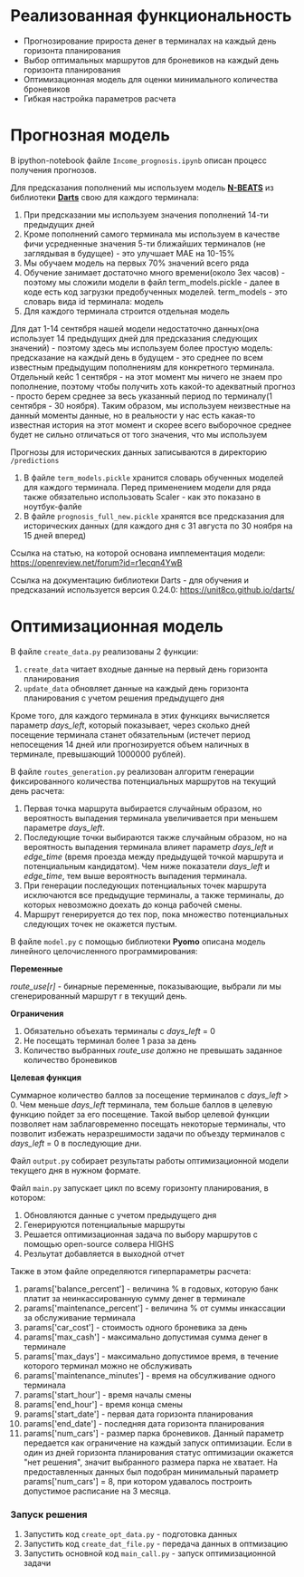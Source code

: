 
# Реализованная функциональность
<ul>
    <li> Прогнозирование прироста денег в терминалах на каждый день горизонта планирования</li>
    <li> Выбор оптимальных маршрутов для броневиков на каждый день горизонта планирования </li>
    <li> Оптимизационная модель для оценки минимального количества броневиков</li>
    <li> Гибкая настройка параметров расчета </li>
</ul> 

# Прогнозная модель

В ipython-notebook файле ``Income_prognosis.ipynb`` описан процесс получения прогнозов.

Для предсказания пополнений мы используем модель [**N-BEATS**](https://unit8co.github.io/darts/generated_api/darts.models.forecasting.nbeats.html?highlight=nbeats#darts.models.forecasting.nbeats.NBEATSModel) из библиотеки [**Darts**](https://unit8co.github.io/darts/) свою для каждого терминала:
1. При предсказании мы используем значения пополнений 14-ти предыдущих дней
2. Кроме пополнений самого терминала мы используем в качестве фичи усредненные значения 5-ти ближайших терминалов (не заглядывая в будущее) - это улучшает MAE на 10-15%
3. Мы обучаем модель на первых 70% значений всего ряда
4. Обучение занимает достаточно много времени(около 3ех часов) - поэтому мы сложили модели в файл term_models.pickle - далее в коде есть код загрузки предобученных моделей. term_models - это словарь вида id терминала: модель
5. Для каждого терминала строится отдельная модель

Для дат 1-14 сентября нашей модели недостаточно данных(она использует 14 предыдущих дней для предсказания следующих значений) - поэтому здесь мы используем более простую модель: предсказание на каждый день в будущем - это среднее по всем известным предыдущим пополнениям для конкретного терминала. Отдельный кейс 1 сентября - на этот момент мы ничего не знаем про пополнение, поэтому чтобы получить хоть какой-то адекватный прогноз - просто берем среднее за весь указанный период по терминалу(1 сентября - 30 ноября). Таким образом, мы используем неизвестные на данный моменты данные, но в реальности у нас есть какая-то известная история на этот момент и скорее всего выборочное среднее будет не сильно отличаться от того значения, что мы используем

Прогнозы для исторических данных записываются в директорию ``/predictions``

1. В файле ``term_models.pickle`` хранится словарь обученных моделей для каждого терминала. Перед применением модели для ряда также обязательно использовать Scaler - как это показано в ноутбук-фалйе
2. В файле ``prognosis_full_new.pickle`` хранятся все предсказания для исторических данных (для каждого дня с 31 августа по 30 ноября на 15 дней вперед)

Ссылка на статью, на которой основана имплементация модели: https://openreview.net/forum?id=r1ecqn4YwB

Ссылка на документацию библиотеки Darts - для обучения и предсказаний используется версия 0.24.0: https://unit8co.github.io/darts/

# Оптимизационная модель

В файле ``create_data.py`` реализованы 2 функции:  

1. ``create_data`` читает входные данные на первый день горизонта планирования  
2. ``update_data`` обновляет данные на каждый день горизонта планирования с учетом решения предыдущего дня
  
Кроме того, для каждого терминала в этих функциях вычисляется параметр *days_left*, который показывает, через сколько дней посещение терминала станет обязательным (истечет период непосещения 14 дней или прогнозируется объем наличных в терминале, превышающий 1000000 рублей). 

В файле ``routes_generation.py`` реализован алгоритм генерации фиксированного количества потенциальных маршрутов на текущий день расчета:

1. Первая точка маршрута выбирается случайным образом, но вероятность выпадения терминала увеличивается при меньшем параметре *days_left*.
2. Последующие точки выбираются также случайным образом, но на вероятность выпадения терминала влияет параметр *days_left* и *edge_time* (время проезда между предыдущей точкой маршрута и потенциальным кандидатом). Чем ниже показатели *days_left* и *edge_time*, тем выше вероятность выпадения терминала.
3. При генерации последующих потенциальных точек маршрута исключаются все предыдущие терминалы, а также терминалы, до которых невозможно доехать до конца рабочей смены.
4. Маршрут генерируется до тех пор, пока множество потенциальных следующих точек не окажется пустым.

В файле ``model.py`` с помощью библиотеки **Pyomo** описана модель линейного целочисленного программирования:

**Переменные**

*route_use[r]* - бинарные переменные, показывающие, выбрали ли мы сгенерированный маршрут r в текущий день. 
   
**Ограничения**

1. Обязательно объехать терминалы с *days_left* = 0
2. Не посещать терминал более 1 раза за день
3. Количество выбранных *route_use* должно не превышать заданное количество броневиков
   
**Целевая функция**

Суммарное количество баллов за посещение терминалов с *days_left* > 0. Чем меньше *days_left* терминала, тем больше баллов в целевую функцию пойдет за его посещение. Такой выбор целевой функции позволяет нам заблаговременно посещать некоторые терминалы, что позволит избежать неразрешимости задачи по объезду терминалов с *days_left* = 0 в последующие дни.

Файл ``output.py`` собирает результаты работы оптимизационной модели текущего дня в нужном формате.

Файл ``main.py`` запускает цикл по всему горизонту планирования, в котором:

1. Обновляются данные с учетом предыдущего дня
2. Генерируются потенциальные маршруты
3. Решается оптимизационная задача по выбору маршрутов с помощью open-source солвера HIGHS
4. Резльутат добавляется в выходной отчет

Также в этом файле определяются гиперпараметры расчета:

1. params['balance_percent'] - величина % в годовых, которую банк платит за неинкассированную сумму денег в терминале
2. params['maintenance_percent'] - величина % от суммы инкассации за обслуживание терминала
3. params['car_cost'] - стоимость одного броневика за день
4. params['max_cash'] - максимально допустимая сумма денег в терминале
5. params['max_days'] - максимально допустимое время, в течение которого терминал можно не обслуживать
6. params['maintenance_minutes'] - время на обсулживание одного терминала
7. params['start_hour'] - время началы смены
8. params['end_hour'] - время конца смены
9. params['start_date'] - первая дата горизонта планирования
10. params['end_date'] - последняя дата горизонта планирования
11. params['num_cars'] - размер парка броневиков. Данный параметр передается как ограничение на каждый запуск оптимизации. Если в один из дней горизонта планирования статус оптимизации окажется "нет решения", значит выбранного размера парка не хватает. На предоставленных данных был подобран минимальный параметр params['num_cars'] = 8, при котором удавалось построить допустимое расписание на 3 месяца.
 
### Запуск решения
1. Запустить код ``create_opt_data.py`` - подготовка данных
2. Запустить код ``create_dat_file.py`` - передача данных в оптмизацию
3. Запустить основной код ``main_call.py`` - запуск оптимизационной задачи

